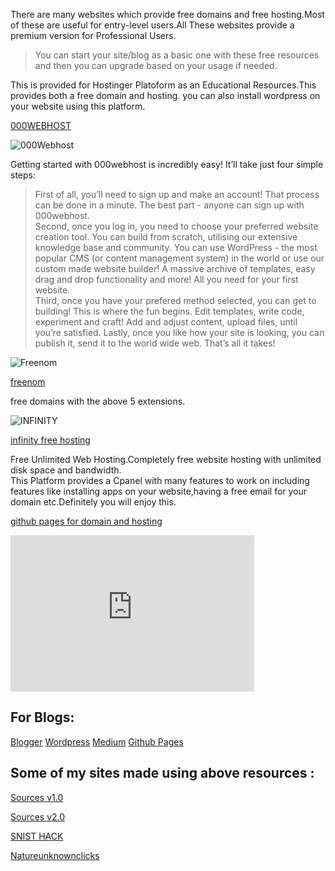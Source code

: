 
There are many websites which provide free domains and free hosting.Most of these are useful for entry-level users.All These websites provide a premium version for Professional Users.

> You can start your site/blog as a basic one with these free resources and then you can upgrade based on your usage if needed.

This is provided for Hostinger Platoform as an Educational Resources.This provides both a free domain and hosting. you can also install wordpress on your website using this platform.

[000WEBHOST](https://www.000webhost.com/955007.html)

![000Webhost](/blog/img/000web.png "000WebHost")


Getting started with 000webhost is incredibly easy! It’ll take just four simple steps:

>First of all, you’ll need to sign up and make an account! That process can be done in a minute. The best part - anyone can sign up with 000webhost.
<br>Second, once you log in, you need to choose your preferred website creation tool. You can build from scratch, utilising our extensive knowledge base and community. You can use WordPress - the most popular CMS (or content management system) in the world or use our custom made website builder! A massive archive of templates, easy drag and drop functionality and more! All you need for your first website.
<br>Third, once you have your prefered method selected, you can get to building! This is where the fun begins. Edit templates, write code, experiment and craft! Add and adjust content, upload files, until you’re satisfied.
Lastly, once you like how your site is looking, you can publish it, send it to the world wide web. That’s all it takes!

![Freenom](/blog/img/Freenom.png "FREENOM")

[freenom](https://www.freenom.com/en/index.html?lang=en)

free domains with the above 5 extensions.


![INFINITY](/blog/img/infinityfree.png "INFINITY-FREE")

[infinity free hosting](https://infinityfree.net/)

Free Unlimited Web Hosting.Completely free website hosting with unlimited disk space and bandwidth.
<br>This Platform provides a Cpanel with many features to work on including features like installing apps on your website,having a free email for your domain etc.Definitely you will enjoy this.

[github pages for domain and hosting](https://pages.github.com/)

<iframe width="390" height="250" src="https://www.youtube.com/embed/2MsN8gpT6jY" frameborder="0" allow="accelerometer; autoplay; encrypted-media; gyroscope; picture-in-picture" allowfullscreen></iframe>


## For Blogs:

[Blogger](https://blogger.com/)
[Wordpress](https://wordpress.com)
[Medium](https://medium.com)
[Github Pages](http://pages.github.com)

## Some of my sites made using above resources :

[Sources v1.0](sources.site90.com)

[Sources v2.0](starksources.github.io) 

[SNIST HACK](snisthack.ml) 

[Natureunknownclicks](natureunknownclicks.ml)
